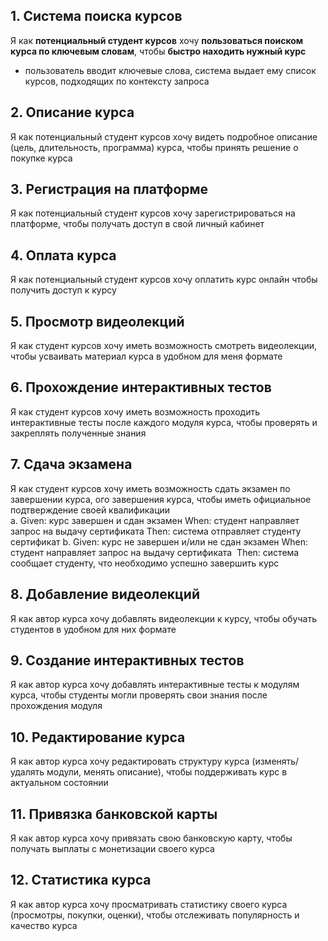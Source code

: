 ## 1. Система поиска курсов
Я как **потенциальный студент курсов** хочу **пользоваться поиском курса по ключевым словам**, чтобы **быстро находить нужный курс**
- пользователь вводит ключевые слова, система выдает ему список курсов, подходящих по контексту запроса
## 2. Описание курса
Я как потенциальный студент курсов хочу видеть подробное описание (цель, длительность, программа) курса, чтобы принять решение о покупке курса
## 3. Регистрация на платформе
Я как потенциальный студент курсов хочу зарегистрироваться на платформе, чтобы получать доступ в свой личный кабинет
## 4. Оплата курса
Я как потенциальный студент курсов хочу оплатить курс онлайн чтобы получить доступ к курсу
## 5. Просмотр видеолекций
Я как студент курсов хочу иметь возможность смотреть видеолекции, чтобы усваивать материал курса в удобном для меня формате
## 6. Прохождение интерактивных тестов
Я как студент курсов хочу иметь возможность проходить интерактивные тесты после каждого модуля курса, чтобы проверять и закреплять полученные знания 
## 7. Сдача экзамена
Я как студент курсов хочу иметь возможность сдать экзамен по завершении курса,   ого завершения курса, чтобы иметь официальное подтверждение своей квалификации        
a. Given: курс завершен и сдан экзамен
  When: студент направляет запрос на выдачу сертификата
  Then: система отправляет студенту сертификат
b. Given: курс не завершен и/или не сдан экзамен
  When: студент направляет запрос на выдачу сертификата 
  Then: система сообщает студенту, что необходимо успешно завершить курс
## 8. Добавление видеолекций
Я как автор курса хочу добавлять видеолекции к курсу, чтобы обучать студентов в удобном для них формате
## 9. Создание интерактивных тестов
Я как автор курса хочу добавлять интерактивные тесты к модулям курса, чтобы студенты могли проверять свои знания после прохождения модуля
## 10. Редактирование курса
Я как автор курса хочу редактировать структуру курса (изменять/удалять модули, менять описание), чтобы поддерживать курс в актуальном состоянии
## 11. Привязка банковской карты
Я как автор курса хочу привязать свою банковскую карту, чтобы получать выплаты с монетизации своего курса
## 12. Статистика курса
Я как автор курса хочу просматривать статистику своего курса (просмотры, покупки, оценки), чтобы отслеживать популярность и качество курса
